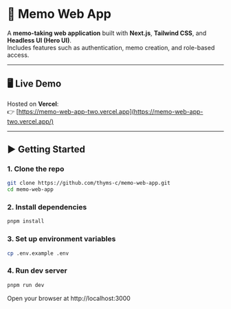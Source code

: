 # 📝 Memo Web App

A **memo-taking web application** built with **Next.js**, **Tailwind CSS**, and **Headless UI (Hero UI)**.  
Includes features such as authentication, memo creation, and role-based access.

---

## 🖥️ Live Demo

Hosted on **Vercel**:  
👉 [https://memo-web-app-two.vercel.app](https://memo-web-app-two.vercel.app/)

---

## ▶️ Getting Started

### 1. Clone the repo

```bash
git clone https://github.com/thyms-c/memo-web-app.git
cd memo-web-app
```
### 2. Install dependencies
```bash
pnpm install
```
### 3. Set up environment variables
```bash
cp .env.example .env
```
### 4. Run dev server
```bash
pnpm run dev
```
Open your browser at http://localhost:3000



